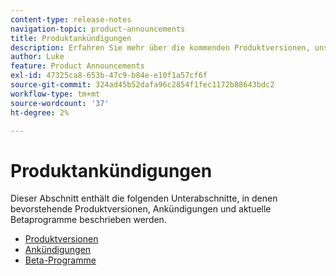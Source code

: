 ```yaml
---
content-type: release-notes
navigation-topic: product-announcements
title: Produktankündigungen
description: Erfahren Sie mehr über die kommenden Produktversionen, unsere aktuellen Betaprogramme oder Ankündigungen.
author: Luke
feature: Product Announcements
exl-id: 47325ca8-653b-47c9-b84e-e10f1a57cf6f
source-git-commit: 324ad45b52dafa96c2854f1fec1172b88643bdc2
workflow-type: tm+mt
source-wordcount: '37'
ht-degree: 2%

---
```


# Produktankündigungen

Dieser Abschnitt enthält die folgenden Unterabschnitte, in denen bevorstehende Produktversionen, Ankündigungen und aktuelle Betaprogramme beschrieben werden.

* [Produktversionen](../product-announcements/product-releases/product-releases.md)
* [Ankündigungen](../product-announcements/announcements/announcements.md)
* [Beta-Programme](../product-announcements/betas/betas.md)
